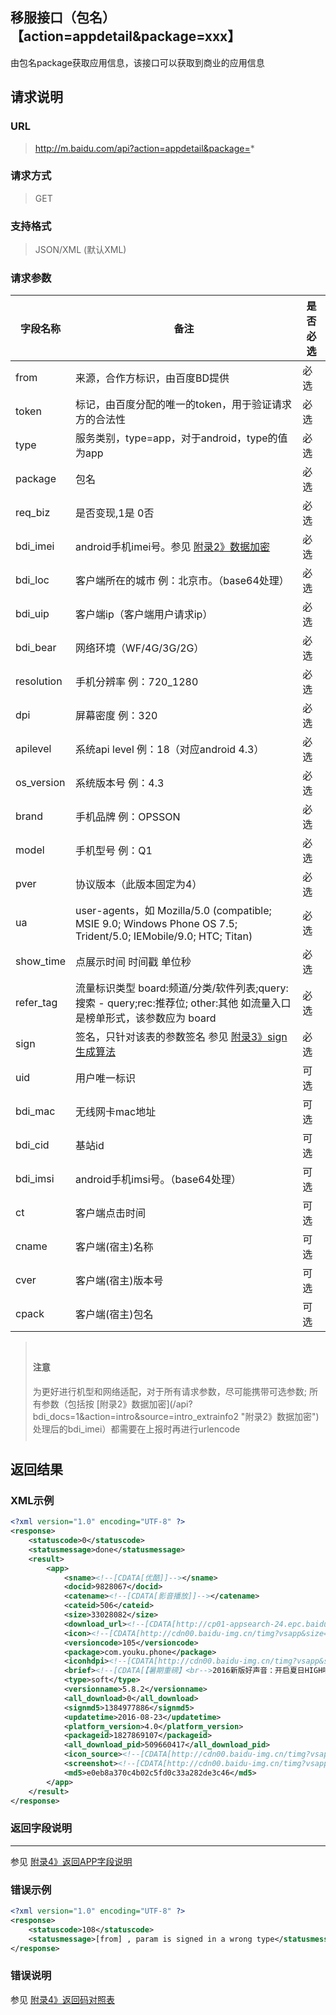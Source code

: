 ## 移服接口（包名）【action=appdetail&package=xxx】
由包名package获取应用信息，该接口可以获取到商业的应用信息

## 请求说明 ##
### URL ###
> http://m.baidu.com/api?action=appdetail&package=*

### 请求方式 ###
> GET

### 支持格式 ###
> JSON/XML (默认XML)

### 请求参数 ###
|字段名称  | 备注 | 是否必选
| ------------ | ------------ | ------------
| from   | 来源，合作方标识，由百度BD提供 | <red>必选</red>
| token  | 标记，由百度分配的唯一的token，用于验证请求方的合法性 | <red>必选</red>
| type  |服务类别，type=app，对于android，type的值为app | <red>必选</red>
| package  |包名   |<red>必选</red>
|req_biz |	是否变现,1是 0否| <red>必选</red>
|bdi_imei   |android手机imei号。参见 [附录2》数据加密](/api?bdi_docs=1&action=intro&source=intro_extrainfo2 "附录2》数据加密")|  <red>必选</red>
|bdi_loc    |客户端所在的城市 例：北京市。（base64处理）| <red>必选</red>
|bdi_uip    |客户端ip（客户端用户请求ip）   |<red>必选</red>
|bdi_bear   |网络环境（WF/4G/3G/2G）  |<red>必选</red>
|resolution |手机分辨率 例：720_1280   |<red>必选</red>
|dpi    |屏幕密度 例：320 |<red>必选</red>
|apilevel   |系统api level 例：18（对应android 4.3）    |<red>必选</red>
|os_version |系统版本号 例：4.3    |<red>必选</red>
|brand  |手机品牌 例：OPSSON  |<red>必选</red>
|model  |手机型号 例：Q1  |<red>必选</red>
|pver   |协议版本（此版本固定为<red>4</red>）  |<red>必选</red>
|ua | user-agents，如 Mozilla/5.0 (compatible; MSIE 9.0; Windows Phone OS 7.5; Trident/5.0; IEMobile/9.0; HTC; Titan)|<red>必选</red>
|show_time	|点展示时间 时间戳 单位秒|<red>必选</red>
|refer_tag	|流量标识类型 board:频道/分类/软件列表;query:搜索 - query;rec:推荐位; other:其他 如流量入口是榜单形式，该参数应为 board|<red>必选</red>
|sign   |签名，<red>只针对该表的参数签名</red> 参见 [附录3》sign生成算法](/api?bdi_docs=1&action=intro&source=intro_extrainfo3 "附录3》sign生成算法")   |<red>必选</red>
|uid    |用户唯一标识 |可选
|bdi_mac    |无线网卡mac地址  |可选
|bdi_cid    |基站id   |可选
|bdi_imsi   |android手机imsi号。（base64处理）  |可选
|ct|    客户端点击时间 |可选
|cname  |客户端(宿主)名称  |可选
|cver   |客户端(宿主)版本号 |可选
|cpack| 客户端(宿主)包名|  可选

<blockquote class="bs-callout bs-callout-warning" style="padding:10px"><h4>注意</h4>为更好进行机型和网络适配，对于所有请求参数，尽可能携带可选参数; <red>所有参数（包括按 [附录2》数据加密](/api?bdi_docs=1&action=intro&source=intro_extrainfo2 "附录2》数据加密") 处理后的bdi_imei）都需要在上报时再进行urlencode</red></blockquote>

## 返回结果 ##
### XML示例 ###
```xml
<?xml version="1.0" encoding="UTF-8" ?>
<response>
    <statuscode>0</statuscode>
    <statusmessage>done</statusmessage>
    <result>
        <app>
            <sname><!--[CDATA[优酷]]--></sname>
            <docid>9828067</docid>
            <catename><!--[CDATA[影音播放]]--></catename>
            <cateid>506</cateid>
            <size>33028082</size>
            <download_url><!--[CDATA[http://cp01-appsearch-24.epc.baidu.com:8230/api?action=redirect&token=&from=1017206c&type=app&dltype=new&refid=1895639339&tj=soft_9828067_1827869107_%E4%BC%98%E9%85%B7&refp=action_batchapp&blink=c762687474703a2f2f612e67646f776e2e62616964752e636f6d2f646174612f7769736567616d652f306334623032633566643063333361322f796f756b755f3130352e61706b3f66726f6d3d6131313031ce57&crversion=1]]--></download_url>
            <icon><!--[CDATA[http://cdn00.baidu-img.cn/timg?vsapp&size=b800_800&quality=100&imgtype=3&er&sec=0&di=9de6e80ad53e45aec5e89db13379bf5e&ref=http%3A%2F%2Fh.hiphotos.bdimg.com&src=http%3A%2F%2Fh.hiphotos.bdimg.com%2Fwisegame%2Fpic%2Fitem%2F354e9258d109b3de8b5cf4d0c4bf6c81810a4ca2.jpg]]--></icon>
            <versioncode>105</versioncode>
            <package>com.youku.phone</package>
            <iconhdpi><!--[CDATA[http://cdn00.baidu-img.cn/timg?vsapp&size=b800_800&quality=100&imgtype=3&er&sec=0&di=d89d487982a99df117cb6016e60a0039&ref=http%3A%2F%2Fd.hiphotos.bdimg.com&src=http%3A%2F%2Fd.hiphotos.bdimg.com%2Fwisegame%2Fpic%2Fitem%2F5a12b31bb051f819fd2d10f2d2b44aed2e73e77a.jpg]]--></iconhdpi>
            <brief><!--[CDATA[【暑期重磅】<br-->2016新版好声音：开启夏日HIGH唱模式，不仅有周杰伦“小公举”等四位导师，更有李咏担当主持PK好舌头<br>【16个老公等你撩一夏】<br>微微一笑很倾城：全网独播，看杨洋郑爽湿身咚，媲美双宋CP好肤质<br>任意依恋：年度超甜虐恋韩剧，金宇彬秀智边虐边爱，只在优酷热播<br>幻城：全网热播，十年一瞬，幻你回城<br>诛仙青云志：联合独播，十年诛仙，引爆今夏<br>十宗罪：全网独播，诡异离奇的悬疑实案，撩人心弦的惊天侦破<br>步步惊心:丽：同步韩国全网独播即将上线，IU迷之穿越虐恋李准基，鲜肉王子团驾到苏裂天际<br>【更多热播霸屏来袭】<br>综艺：极限挑战2、火星情报局、金星秀、花样姐姐2、RM、我们相爱吧2、欢乐喜剧人、花样男团、跨界歌王、咱们穿越吧<br>剧集：好先生、欢乐颂、小丈夫、山海经、因为爱情有幸福、好想好想爱上你、琅琊榜、仙剑云之凡、解密，鲜肉大剧尽在优酷<br>海外：夜班经理、奶酪陷阱、学校2015、Oh我的维纳斯，步步惊心:丽即将上线<br>电影：老炮儿、功夫熊猫3、荒野猎人、美人鱼、星球大战、神探夏洛克，小门神，院线最新大片扎堆热播。]]&gt;</brief>
            <type>soft</type>
            <versionname>5.8.2</versionname>
            <all_download>0</all_download>
            <signmd5>1384977886</signmd5>
            <updatetime>2016-08-23</updatetime>
            <platform_version>4.0</platform_version>
            <packageid>1827869107</packageid>
            <all_download_pid>509660417</all_download_pid>
            <icon_source><!--[CDATA[http://cdn00.baidu-img.cn/timg?vsapp&size=b800_800&quality=100&imgtype=3&er&sec=0&di=2988c90cff5bfc364c7411d1db02d1e2&ref=http%3A%2F%2Fb.hiphotos.bdimg.com&src=http%3A%2F%2Fb.hiphotos.bdimg.com%2Fwisegame%2Fpic%2Fitem%2Fd78f8c5494eef01fc33f1f7de8fe9925bc317d5b.jpg]]--></icon_source>
            <screenshot><!--[CDATA[http://cdn00.baidu-img.cn/timg?vsapp&size=b800_800&quality=100&imgtype=3&er&sec=0&di=7df1d00c32ece507dcf91866d13758cd&ref=http%3A%2F%2Fe.hiphotos.bdimg.com&src=http%3A%2F%2Fe.hiphotos.bdimg.com%2Fwisegame%2Fpic%2Fitem%2Fe8d4b31c8701a18b03e301f7962f07082838fe7a.jpg;http://cdn00.baidu-img.cn/timg?vsapp&size=b800_800&quality=100&imgtype=3&er&sec=0&di=702a4dfe5f5f6d7f4e6efbf3d87a4ab5&ref=http%3A%2F%2Fh.hiphotos.bdimg.com&src=http%3A%2F%2Fh.hiphotos.bdimg.com%2Fwisegame%2Fpic%2Fitem%2F9e1f4134970a304e02c1b042d9c8a786c8175ca2.jpg;http://cdn00.baidu-img.cn/timg?vsapp&size=b800_800&quality=100&imgtype=3&er&sec=0&di=66165e1d2183e60871bcd5d73f1437a0&ref=http%3A%2F%2Fe.hiphotos.bdimg.com&src=http%3A%2F%2Fe.hiphotos.bdimg.com%2Fwisegame%2Fpic%2Fitem%2Ff6cad1c8a786c91753e04281c13d70cf3ac757a2.jpg;http://cdn00.baidu-img.cn/timg?vsapp&size=b800_800&quality=100&imgtype=3&er&sec=0&di=e55855fbce9d7c7638c859bc63605f2c&ref=http%3A%2F%2Ff.hiphotos.bdimg.com&src=http%3A%2F%2Ff.hiphotos.bdimg.com%2Fwisegame%2Fpic%2Fitem%2F0f81800a19d8bc3eac6215728a8ba61ea8d3451b.jpg;http://cdn00.baidu-img.cn/timg?vsapp&size=b800_800&quality=100&imgtype=3&er&sec=0&di=b3a2001a44d8ef46dd3213925b0a6cc9&ref=http%3A%2F%2Fb.hiphotos.bdimg.com&src=http%3A%2F%2Fb.hiphotos.bdimg.com%2Fwisegame%2Fpic%2Fitem%2Fb209b3de9c82d158d5494909880a19d8bd3e42ba.jpg]]--></screenshot>
            <md5>e0eb8a370c4b02c5fd0c33a282de3c46</md5>
        </app>
    </result>
</response>
```

### 返回字段说明 ###
----------
参见 [附录4》返回APP字段说明](/api?bdi_docs=1&action=intro&source=intro_extrainfo4 "附录4》返回APP字段说明")

### 错误示例 ###
```xml
<?xml version="1.0" encoding="UTF-8" ?>
<response>
    <statuscode>108</statuscode>
    <statusmessage>[from] , param is signed in a wrong type</statusmessage>
</response>
```
### 错误说明 ###
参见 [附录4》返回码对照表](/api?bdi_docs=1&action=intro&source=intro_extrainfo4 "附录4》返回码对照表")
